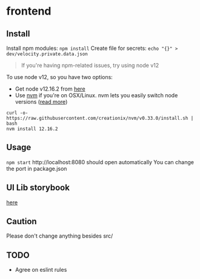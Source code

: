 # frontend

## Install

Install npm modules:
`npm install`
Create file for secrets:
`echo "{}" > dev/velocity.private.data.json`

> If you're having npm-related issues, try using node v12

To use node v12, so you have two options: 
- Get node v12.16.2 from [here](https://nodejs.org/en/download/)
- Use [nvm](https://github.com/nvm-sh/nvm) if you're on OSX/Linux. nvm lets you easily switch node versions ([read more](https://nodesource.com/blog/installing-node-js-tutorial-using-nvm-on-mac-os-x-and-ubuntu/))
```
curl -o- https://raw.githubusercontent.com/creationix/nvm/v0.33.0/install.sh | bash
nvm install 12.16.2
```

## Usage
`npm start` http://localhost:8080 should open automatically
You can change the port in package.json 

## UI Lib storybook
[here](https://wix-style-react.now.sh/?path=/story/introduction-getting-started--getting-started)

## Caution
Please don't change anything besides src/

## TODO
- Agree on eslint rules
